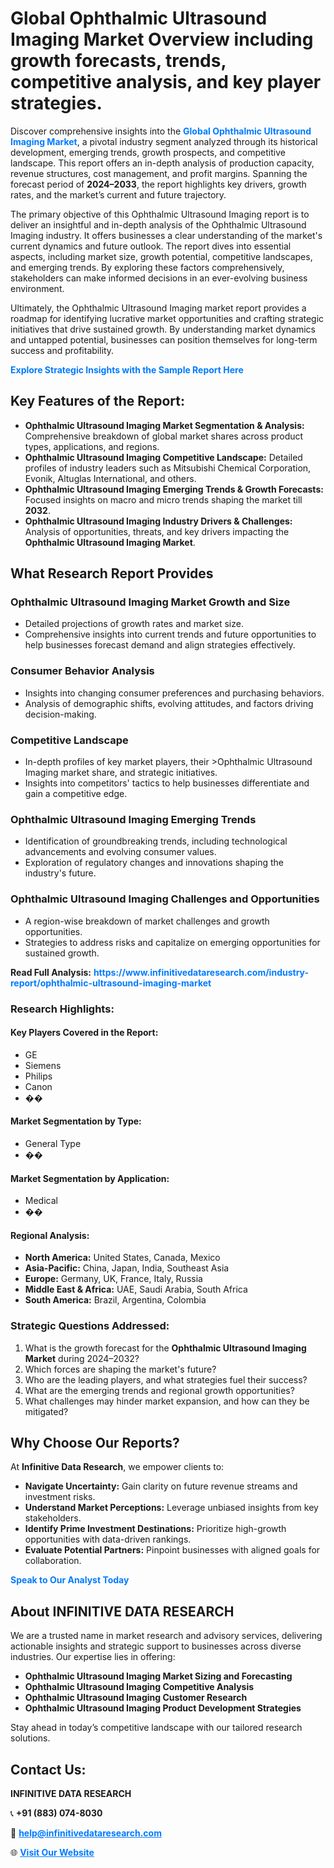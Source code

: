 <h1>Global Ophthalmic Ultrasound Imaging Market Overview including growth forecasts, trends, competitive analysis, and key player strategies.</h1>
<p>
Discover comprehensive insights into the 
<a href="https://www.infinitivedataresearch.com/industry-report/ophthalmic-ultrasound-imaging-market" rel="dofollow" style="color: #007BFF; text-decoration: none;"><strong>Global Ophthalmic Ultrasound Imaging Market</strong></a>, a pivotal industry segment analyzed through its historical development, emerging trends, growth prospects, and competitive landscape. This report offers an in-depth analysis of production capacity, revenue structures, cost management, and profit margins. Spanning the forecast period of <strong>2024–2033</strong>, the report highlights key drivers, growth rates, and the market’s current and future trajectory.
</p>
<p>
The primary objective of this Ophthalmic Ultrasound Imaging report is to deliver an insightful and in-depth analysis of the Ophthalmic Ultrasound Imaging industry. It offers businesses a clear understanding of the market's current dynamics and future outlook. The report dives into essential aspects, including market size, growth potential, competitive landscapes, and emerging trends. By exploring these factors comprehensively, stakeholders can make informed decisions in an ever-evolving business environment.
</p>
<p>
Ultimately, the Ophthalmic Ultrasound Imaging market report provides a roadmap for identifying lucrative market opportunities and crafting strategic initiatives that drive sustained growth. By understanding market dynamics and untapped potential, businesses can position themselves for long-term success and profitability.
</p>
<p>
<a href="https://www.infinitivedataresearch.com/request-sample/reportId=108596" style="color: #007BFF; text-decoration: none;"><strong>Explore Strategic Insights with the Sample Report Here</strong></a>
</p>

<h2>Key Features of the Report:</h2>
<ul>
<li><strong>Ophthalmic Ultrasound Imaging Market Segmentation & Analysis:</strong> Comprehensive breakdown of global market shares across product types, applications, and regions.</li>
<li><strong>Ophthalmic Ultrasound Imaging Competitive Landscape:</strong> Detailed profiles of industry leaders such as Mitsubishi Chemical Corporation, Evonik, Altuglas International, and others.</li>
<li><strong>Ophthalmic Ultrasound Imaging Emerging Trends & Growth Forecasts:</strong> Focused insights on macro and micro trends shaping the market till <strong>2032</strong>.</li>
<li><strong>Ophthalmic Ultrasound Imaging Industry Drivers & Challenges:</strong> Analysis of opportunities, threats, and key drivers impacting the <strong>Ophthalmic Ultrasound Imaging Market</strong>.</li>
</ul>

<h2>What Research Report Provides</h2>
<h3>Ophthalmic Ultrasound Imaging Market Growth and Size</h3>
<ul>
<li>Detailed projections of growth rates and market size.</li>
<li>Comprehensive insights into current trends and future opportunities to help businesses forecast demand and align strategies effectively.</li>
</ul>

<h3>Consumer Behavior Analysis</h3>
<ul>
<li>Insights into changing consumer preferences and purchasing behaviors.</li>
<li>Analysis of demographic shifts, evolving attitudes, and factors driving decision-making.</li>
</ul>

<h3>Competitive Landscape</h3>
<ul>
<li>In-depth profiles of key market players, their >Ophthalmic Ultrasound Imaging market share, and strategic initiatives.</li>
<li>Insights into competitors' tactics to help businesses differentiate and gain a competitive edge.</li>
</ul>

<h3>Ophthalmic Ultrasound Imaging Emerging Trends</h3>
<ul>
<li>Identification of groundbreaking trends, including technological advancements and evolving consumer values.</li>
<li>Exploration of regulatory changes and innovations shaping the industry's future.</li>
</ul>

<h3>Ophthalmic Ultrasound Imaging Challenges and Opportunities</h3>
<ul>
<li>A region-wise breakdown of market challenges and growth opportunities.</li>
<li>Strategies to address risks and capitalize on emerging opportunities for sustained growth.</li>
</ul>
<p><strong>Read Full Analysis:</strong> <a href="https://www.infinitivedataresearch.com/industry-report/ophthalmic-ultrasound-imaging-market" rel="dofollow" style="color: #007BFF; text-decoration: none;"><strong>https://www.infinitivedataresearch.com/industry-report/ophthalmic-ultrasound-imaging-market</strong></a></p>
<h3>Research Highlights:</h3>
<h4>Key Players Covered in the Report:</h4>
<ul><li>GE</li><li>Siemens</li><li>Philips</li><li>Canon</li><li>��</li></ul>
<h4>Market Segmentation by Type:</h4>
<ul><li>General Type</li><li>��</li></ul>
<h4>Market Segmentation by Application:</h4>
<ul><li>Medical</li><li>��</li></ul>

<h4>Regional Analysis:</h4>
<ul>
<li><strong>North America:</strong> United States, Canada, Mexico</li>
<li><strong>Asia-Pacific:</strong> China, Japan, India, Southeast Asia</li>
<li><strong>Europe:</strong> Germany, UK, France, Italy, Russia</li>
<li><strong>Middle East & Africa:</strong> UAE, Saudi Arabia, South Africa</li>
<li><strong>South America:</strong> Brazil, Argentina, Colombia</li>
</ul>

<h3>Strategic Questions Addressed:</h3>
<ol>
<li>What is the growth forecast for the <strong>Ophthalmic Ultrasound Imaging Market</strong> during 2024–2032?</li>
<li>Which forces are shaping the market's future?</li>
<li>Who are the leading players, and what strategies fuel their success?</li>
<li>What are the emerging trends and regional growth opportunities?</li>
<li>What challenges may hinder market expansion, and how can they be mitigated?</li>
</ol>

<h2>Why Choose Our Reports?</h2>
<p>At <strong>Infinitive Data Research</strong>, we empower clients to:</p>
<ul>
<li><strong>Navigate Uncertainty:</strong> Gain clarity on future revenue streams and investment risks.</li>
<li><strong>Understand Market Perceptions:</strong> Leverage unbiased insights from key stakeholders.</li>
<li><strong>Identify Prime Investment Destinations:</strong> Prioritize high-growth opportunities with data-driven rankings.</li>
<li><strong>Evaluate Potential Partners:</strong> Pinpoint businesses with aligned goals for collaboration.</li>
</ul>
<p><a href="https://www.infinitivedataresearch.com/industry-report/ophthalmic-ultrasound-imaging-market" rel="dofollow" style="color: #007BFF; text-decoration: none;"><strong>Speak to Our Analyst Today</strong></a></p>

<h2>About INFINITIVE DATA RESEARCH</h2>
<p>We are a trusted name in market research and advisory services, delivering actionable insights and strategic support to businesses across diverse industries. Our expertise lies in offering:</p>
<ul>
<li><strong>Ophthalmic Ultrasound Imaging Market Sizing and Forecasting</strong></li>
<li><strong>Ophthalmic Ultrasound Imaging Competitive Analysis</strong></li>
<li><strong>Ophthalmic Ultrasound Imaging Customer Research</strong></li>
<li><strong>Ophthalmic Ultrasound Imaging Product Development Strategies</strong></li>
</ul>
<p>Stay ahead in today’s competitive landscape with our tailored research solutions.</p>

<h2>Contact Us:</h2>
<p><strong>INFINITIVE DATA RESEARCH</strong></p>
<p>📞 <strong>+91 (883) 074-8030</strong></p>
<p>📧 <strong><a href="mailto:help@infinitivedataresearch.com" style="color: #007BFF;">help@infinitivedataresearch.com</a></strong></p>
<p>🌐 <strong><a href="https://www.infinitivedataresearch.com" rel="dofollow" style="color: #007BFF;">Visit Our Website</a></strong></p>